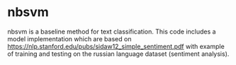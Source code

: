 # nbsvm
nbsvm is a baseline method for text classification.
This code includes a model implementation which are based on https://nlp.stanford.edu/pubs/sidaw12_simple_sentiment.pdf with example of training and testing on the russian language dataset (sentiment analysis).
